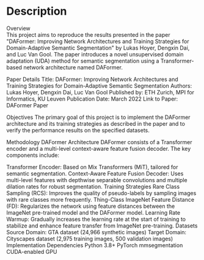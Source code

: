 # Description
Overview<br/>
This project aims to reproduce the results presented in the paper "DAFormer: Improving Network Architectures and Training Strategies for Domain-Adaptive Semantic Segmentation" by Lukas Hoyer, Dengxin Dai, and Luc Van Gool. The paper introduces a novel unsupervised domain adaptation (UDA) method for semantic segmentation using a Transformer-based network architecture named DAFormer.

Paper Details
Title: DAFormer: Improving Network Architectures and Training Strategies for Domain-Adaptive Semantic Segmentation
Authors: Lukas Hoyer, Dengxin Dai, Luc Van Gool
Published by: ETH Zurich, MPI for Informatics, KU Leuven
Publication Date: March 2022
Link to Paper: DAFormer Paper

Objectives
The primary goal of this project is to implement the DAFormer architecture and its training strategies as described in the paper and to verify the performance results on the specified datasets.

Methodology
DAFormer Architecture
DAFormer consists of a Transformer encoder and a multi-level context-aware feature fusion decoder. The key components include:

Transformer Encoder: Based on Mix Transformers (MiT), tailored for semantic segmentation.
Context-Aware Feature Fusion Decoder: Uses multi-level features with depthwise separable convolutions and multiple dilation rates for robust segmentation.
Training Strategies
Rare Class Sampling (RCS): Improves the quality of pseudo-labels by sampling images with rare classes more frequently.
Thing-Class ImageNet Feature Distance (FD): Regularizes the network using feature distances between the ImageNet pre-trained model and the DAFormer model.
Learning Rate Warmup: Gradually increases the learning rate at the start of training to stabilize and enhance feature transfer from ImageNet pre-training.
Datasets
Source Domain: GTA dataset (24,966 synthetic images)
Target Domain: Cityscapes dataset (2,975 training images, 500 validation images)
Implementation
Dependencies
Python 3.8+
PyTorch
mmsegmentation
CUDA-enabled GPU

